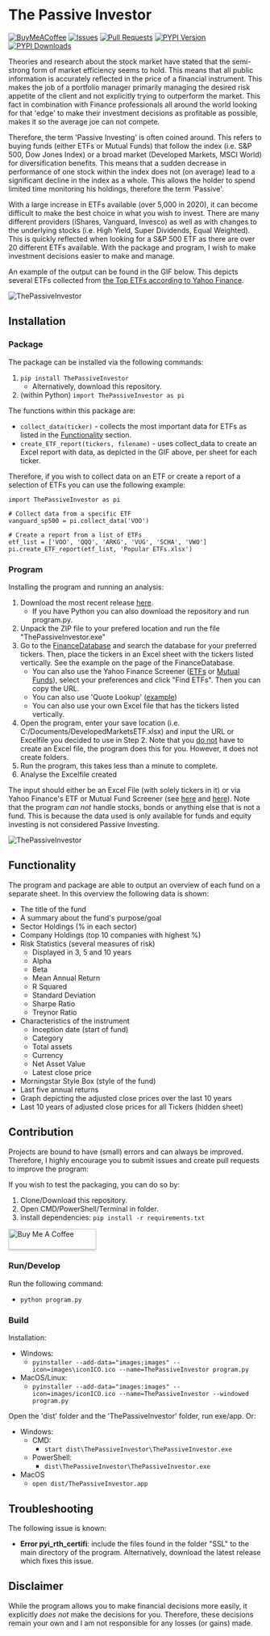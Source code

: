 # The Passive Investor
[![BuyMeACoffee](https://img.shields.io/badge/Buy%20Me%20A%20Coffee-Donate-brightgreen?logo=buymeacoffee)](https://www.buymeacoffee.com/jerbouma)
[![Issues](https://img.shields.io/github/issues/jerbouma/ThePassiveInvestor)](https://github.com/JerBouma/ThePassiveInvestor/issues)
[![Pull Requests](https://img.shields.io/github/issues-pr/JerBouma/ThePassiveInvestor?color=yellow)](https://github.com/JerBouma/ThePassiveInvestor/pulls)
[![PYPI Version](https://img.shields.io/pypi/v/ThePassiveInvestor)](https://pypi.org/project/ThePassiveInvestor/)
[![PYPI Downloads](https://img.shields.io/pypi/dm/ThePassiveInvestor)](https://pypi.org/project/ThePassiveInvestor/)

Theories and research about the stock market have stated that the semi-strong form of market efficiency seems to hold.
This means that all public information is accurately reflected in the price of a financial instrument.
This makes the job of a portfolio manager primarily managing the desired risk appetite of the client and not explicitly
trying to outperform the market. This fact in combination with Finance professionals all around the world looking for
that 'edge' to make their investment decisions as profitable as possible, makes it so the average joe can not compete.

Therefore, the term 'Passive Investing' is often coined around. This refers to buying funds
(either ETFs or Mutual Funds) that follow the index (i.e. S&P 500, Dow Jones Index) or a broad market
(Developed Markets, MSCI World) for diversification benefits. This means that a sudden decrease in performance
of one stock within the index does not (on average) lead to a significant decline in the index as a whole.
This allows the holder to spend limited time monitoring his holdings, therefore the term 'Passive'.

With a large increase in ETFs available (over 5,000 in 2020), it can become difficult to make the best choice in
what you wish to invest. There are many different providers (iShares, Vanguard, Invesco) as well as with changes
to the underlying stocks (i.e. High Yield, Super Dividends, Equal Weighted). This is quickly reflected when looking
for a S&P 500 ETF as there are over 20 different ETFs available. With the package and program, I wish to make 
investment decisions easier to make and manage.

An example of the output can be found in the GIF below. This depicts several ETFs collected 
from [the Top ETFs according to Yahoo Finance](https://finance.yahoo.com/etfs). 

![ThePassiveInvestor](https://raw.githubusercontent.com/JerBouma/ThePassiveInvestor/master/Images/outputExample.gif)

## Installation

### Package
The package can be installed via the following commands:

1. `pip install ThePassiveInvestor`
    * Alternatively, download this repository.
2. (within Python) `import ThePassiveInvestor as pi`

The functions within this package are:
- `collect_data(ticker)` - collects the most important data for ETFs as listed in the [Functionality](#Functionality) 
  section.
- `create_ETF_report(tickers, filename)` - uses collect_data to create an Excel report with data, as 
depicted in the GIF above, per sheet for each ticker.
  
Therefore, if you wish to collect data on an ETF or create a report of a selection of ETFs you can use the following 
example:
````
import ThePassiveInvestor as pi

# Collect data from a specific ETF
vanguard_sp500 = pi.collect_data('VOO')

# Create a report from a list of ETFs
etf_list = ['VOO', 'QQQ', 'ARKG', 'VUG', 'SCHA', 'VWO']
pi.create_ETF_report(etf_list, 'Popular ETFs.xlsx')
````


### Program
Installing the program and running an analysis:

1. Download the most recent release [here](https://github.com/JerBouma/ThePassiveInvestor/releases).
    * If you have Python you can also download the repository and run program.py.
2. Unpack the ZIP file to your prefered location and run the file "ThePassiveInvestor.exe"
3. Go to the [FinanceDatabase](https://github.com/JerBouma/FinanceDatabase) and search the database for your preferred tickers.
Then, place the tickers in an Excel sheet with the tickers listed vertically. See the example on the page of the FinanceDatabase.
   * You can also use the Yahoo Finance Screener ([ETFs](https://finance.yahoo.com/screener/etf/new)
   or [Mutual Funds](https://finance.yahoo.com/screener/mutualfund/new)), select your preferences and click
   "Find ETFs". Then you can copy the URL.
    * You can also use 'Quote Lookup' ([example](https://finance.yahoo.com/lookup/etf?s=developed%20markets))
    * You can also use your own Excel file that has the tickers listed vertically.
4. Open the program, enter your save location (i.e. C:/Documents/DevelopedMarketsETF.xlsx) and
input the URL or Excelfile you decided to use in Step 2. Note that you <u>do not</u> have to create an Excel file,
the program does this for you. However, it does not create folders.
5. Run the program, this takes less than a minute to complete.
6. Analyse the Excelfile created

The input should either be an Excel File (with solely tickers in it) or via Yahoo Finance's ETF or Mutual Fund 
Screener (see [here](https://finance.yahoo.com/screener/etf/new) 
and [here](https://finance.yahoo.com/screener/mutualfund/new)). Note that the program <i>can not</i>
handle stocks, bonds or anything else that is not a fund. This is because the data used is only available
for funds and equity investing is not considered Passive Investing. 

![ThePassiveInvestor](https://raw.githubusercontent.com/JerBouma/ThePassiveInvestor/master/Images/programExample.png)

## Functionality
The program and package are able to output an overview of each fund on a separate sheet. In this overview the 
following data is shown:
* The title of the fund
* A summary about the fund's purpose/goal
* Sector Holdings (% in each sector)
* Company Holdings (top 10 companies with highest %)
* Risk Statistics (several measures of risk)
    * Displayed in 3, 5 and 10 years
    * Alpha
    * Beta
    * Mean Annual Return
    * R Squared
    * Standard Deviation
    * Sharpe Ratio
    * Treynor Ratio
* Characteristics of the instrument
    * Inception date (start of fund)
    * Category
    * Total assets
    * Currency
    * Net Asset Value
    * Latest close price
* Morningstar Style Box (style of the fund)
* Last five annual returns
* Graph depicting the adjusted close prices over the last 10 years
* Last 10 years of adjusted close prices for all Tickers (hidden sheet)

## Contribution
Projects are bound to have (small) errors and can always be improved. Therefore,
I highly encourage you to submit issues and create pull requests to improve the program:

If you wish to test the packaging, you can do so by:

1. Clone/Download this repository.
2. Open CMD/PowerShell/Terminal in folder.
3. install dependencies: ```pip install -r requirements.txt``` 

<a href="https://www.buymeacoffee.com/jerbouma" target="_blank"><img src="https://www.buymeacoffee.com/assets/img/custom_images/orange_img.png" alt="Buy Me A Coffee" style="height: 41px !important;width: 174px !important;box-shadow: 0px 3px 2px 0px rgba(190, 190, 190, 0.5) !important;-webkit-box-shadow: 0px 3px 2px 0px rgba(190, 190, 190, 0.5) !important;" ></a>

### Run/Develop
Run the following command:
- ```python program.py```

### Build
 Installation:
- Windows: 
    - ```pyinstaller --add-data="images;images" --icon=images\iconICO.ico --name=ThePassiveInvestor program.py```
- MacOS/Linux:
    - ```pyinstaller --add-data="images:images" --icon=images/iconICO.ico --name=ThePassiveInvestor --windowed program.py```
    
 Open the 'dist' folder and the 'ThePassiveInvestor' folder, run exe/app. Or:
- Windows:
    - CMD:
        - ```start dist\ThePassiveInvestor\ThePassiveInvestor.exe```
    - PowerShell:
        - ```dist\ThePassiveInvestor\ThePassiveInvestor.exe```
- MacOS 
    - ```open dist/ThePassiveInvestor.app```

## Troubleshooting
The following issue is known:
- <b>Error pyi_rth_certifi</b>: include the files found in the folder "SSL" to the main directory of the program.
Alternatively, download the latest release which fixes this issue.
 
## Disclaimer
While the program allows you to make financial decisions more easily, it explicitly <i>does not</i> make the 
decisions for you. Therefore, these decisions remain your own and I am not responsible for any losses (or gains) made.
